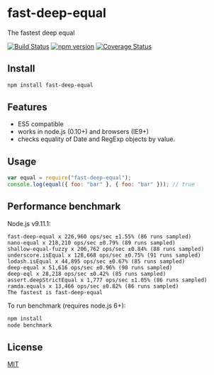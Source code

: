 # fast-deep-equal

The fastest deep equal

[![Build Status](https://travis-ci.org/epoberezkin/fast-deep-equal.svg?branch=master)](https://travis-ci.org/epoberezkin/fast-deep-equal)
[![npm version](https://badge.fury.io/js/fast-deep-equal.svg)](http://badge.fury.io/js/fast-deep-equal)
[![Coverage Status](https://coveralls.io/repos/github/epoberezkin/fast-deep-equal/badge.svg?branch=master)](https://coveralls.io/github/epoberezkin/fast-deep-equal?branch=master)

## Install

```bash
npm install fast-deep-equal
```

## Features

* ES5 compatible
* works in node.js (0.10+) and browsers (IE9+)
* checks equality of Date and RegExp objects by value.

## Usage

```javascript
var equal = require("fast-deep-equal");
console.log(equal({ foo: "bar" }, { foo: "bar" })); // true
```

## Performance benchmark

Node.js v9.11.1:

```
fast-deep-equal x 226,960 ops/sec ±1.55% (86 runs sampled)
nano-equal x 218,210 ops/sec ±0.79% (89 runs sampled)
shallow-equal-fuzzy x 206,762 ops/sec ±0.84% (88 runs sampled)
underscore.isEqual x 128,668 ops/sec ±0.75% (91 runs sampled)
lodash.isEqual x 44,895 ops/sec ±0.67% (85 runs sampled)
deep-equal x 51,616 ops/sec ±0.96% (90 runs sampled)
deep-eql x 28,218 ops/sec ±0.42% (85 runs sampled)
assert.deepStrictEqual x 1,777 ops/sec ±1.05% (86 runs sampled)
ramda.equals x 13,466 ops/sec ±0.82% (86 runs sampled)
The fastest is fast-deep-equal
```

To run benchmark (requires node.js 6+):

```bash
npm install
node benchmark
```

## License

[MIT](https://github.com/epoberezkin/fast-deep-equal/blob/master/LICENSE)
